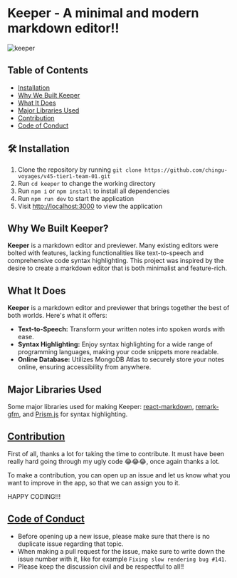 # Keeper - A minimal and modern markdown editor!!
![keeper](https://github.com/Sushants-Git/keeper/assets/100516354/7fb20125-132f-46cb-9e7f-ea64195bc5a3)

## Table of Contents
- [Installation](#installation)
- [Why We Built Keeper](#why-we-built-keeper)
- [What It Does](#what-it-does)
- [Major Libraries Used](#major-libraries-used)
- [Contribution](#contribution)
- [Code of Conduct](#code-of-conduct)

## 🛠️ Installation
1. Clone the repository by running `git clone https://github.com/chingu-voyages/v45-tier1-team-01.git`
2. Run `cd keeper` to change the working directory
3. Run `npm i` or `npm install` to install all dependencies
4. Run `npm run dev` to start the application
5. Visit [http://localhost:3000](http://localhost:3000) to view the application

## Why We Built Keeper?
**Keeper** is a markdown editor and previewer. Many existing editors were bolted with features, lacking functionalities like text-to-speech and comprehensive code syntax highlighting. This project was inspired by the desire to create a markdown editor that is both minimalist and feature-rich.

## What It Does
**Keeper** is a markdown editor and previewer that brings together the best of both worlds. Here's what it offers:
- **Text-to-Speech:** Transform your written notes into spoken words with ease.
- **Syntax Highlighting:** Enjoy syntax highlighting for a wide range of programming languages, making your code snippets more readable.
- **Online Database:** Utilizes MongoDB Atlas to securely store your notes online, ensuring accessibility from anywhere.

## Major Libraries Used
Some major libraries used for making Keeper: [react-markdown](https://www.npmjs.com/package/react-markdown), [remark-gfm](https://www.google.com/search?client=firefox-b-d&q=remark-gfm), and [Prism.js](https://prismjs.com/) for syntax highlighting.

## [Contribution](https://github.com/Sushants-Git/keeper/blob/main/CONTRIBUTING)

First of all, thanks a lot for taking the time to contribute. It must have been really hard going through my ugly code 😂😂😂, once again thanks a lot.

To make a contribution, you can open up an issue and let us know what you want to improve in the app, so that we can assign you to it.

HAPPY CODING!!!

## [Code of Conduct](https://github.com/Sushants-Git/keeper/blob/main/CODE_OF_CONDUCT.md)

- Before opening up a new issue, please make sure that there is no duplicate issue regarding that topic.
- When making a pull request for the issue, make sure to write down the issue number with it, like for example `Fixing slow rendering bug #141`.
- Please keep the discussion civil and be respectful to all!!
